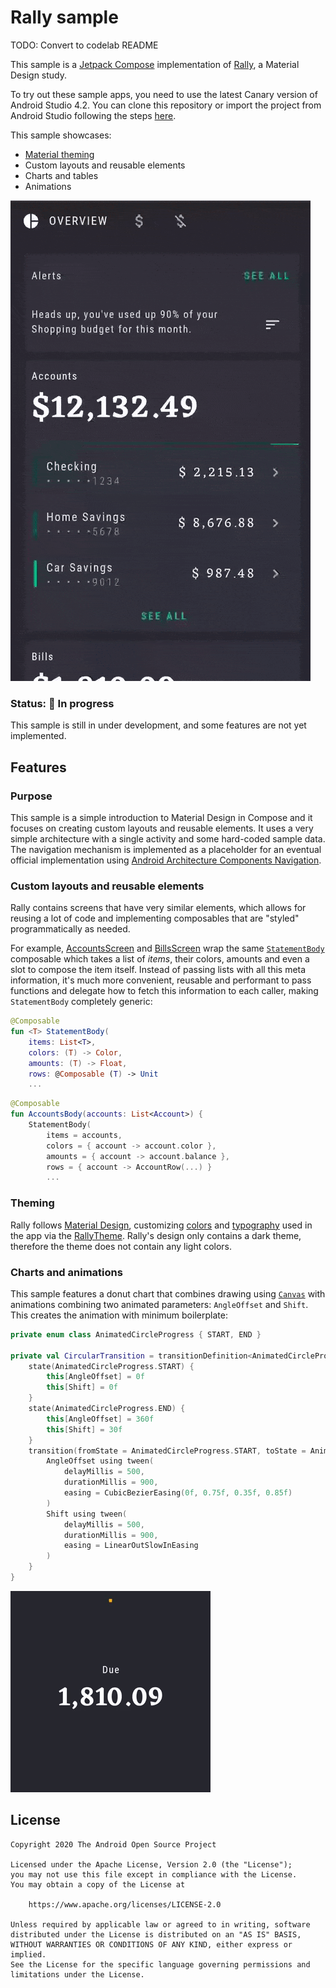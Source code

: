 # Rally sample

TODO: Convert to codelab README

This sample is a [Jetpack Compose][compose] implementation of [Rally][rally], a Material Design study.

To try out these sample apps, you need to use the latest Canary version of Android Studio 4.2.
You can clone this repository or import the
project from Android Studio following the steps
[here](https://developer.android.com/jetpack/compose/setup#sample).

This sample showcases:

* [Material theming][materialtheming]
* Custom layouts and reusable elements
* Charts and tables
* Animations

<img src="screenshots/rally.gif"/>

### Status: 🚧 In progress

This sample is still in under development, and some features are not yet implemented.

## Features

### Purpose
This sample is a simple introduction to Material Design in Compose and it focuses on creating custom layouts and reusable elements. It uses a very simple architecture with a single activity and some hard-coded sample data. The navigation mechanism is implemented as a placeholder for an eventual official implementation using [Android Architecture Components Navigation](https://developer.android.com/guide/navigation).

### Custom layouts and reusable elements
Rally contains screens that have very similar elements, which allows for reusing a lot of code and implementing composables that are "styled" programmatically as needed.

For example, [AccountsScreen](app/src/main/java/com/example/compose/rally/ui/accounts/AccountsScreen.kt) and [BillsScreen](app/src/main/java/com/example/compose/rally/ui/bills/BillsScreen.kt) wrap the same [`StatementBody`](app/src/main/java/com/example/compose/rally/ui/components/DetailsScreen.kt) composable which takes a list of _items_, their colors, amounts and even a slot to compose the item itself. Instead of passing lists with all this meta information, it's much more convenient, reusable and performant to pass functions and delegate how to fetch this information to each caller, making `StatementBody` completely generic:

```kotlin
@Composable
fun <T> StatementBody(
    items: List<T>,
    colors: (T) -> Color,
    amounts: (T) -> Float,
    rows: @Composable (T) -> Unit
    ...
```

```kotlin
@Composable
fun AccountsBody(accounts: List<Account>) {
    StatementBody(
        items = accounts,
        colors = { account -> account.color },
        amounts = { account -> account.balance },
        rows = { account -> AccountRow(...) }
        ...
```

### Theming
Rally follows [Material Design][materialtheming], customizing [colors](app/src/main/java/com/example/compose/rally/ui/theme/Color.kt) and [typography](app/src/main/java/com/example/compose/rally/ui/theme/RallyTheme.kt) used in the app via the [RallyTheme](app/src/main/java/com/example/compose/rally/ui/theme/RallyTheme.kt). Rally's design only contains a dark theme, therefore the theme does not contain any light colors.

### Charts and animations
This sample features a donut chart that combines drawing using [`Canvas`](https://developer.android.com/reference/kotlin/androidx/compose/ui/graphics/Canvas) with animations combining two animated parameters: `AngleOffset` and `Shift`. This creates the animation with minimum boilerplate:

```kotlin
private enum class AnimatedCircleProgress { START, END }

private val CircularTransition = transitionDefinition<AnimatedCircleProgress> {
    state(AnimatedCircleProgress.START) {
        this[AngleOffset] = 0f
        this[Shift] = 0f
    }
    state(AnimatedCircleProgress.END) {
        this[AngleOffset] = 360f
        this[Shift] = 30f
    }
    transition(fromState = AnimatedCircleProgress.START, toState = AnimatedCircleProgress.END) {
        AngleOffset using tween(
            delayMillis = 500,
            durationMillis = 900,
            easing = CubicBezierEasing(0f, 0.75f, 0.35f, 0.85f)
        )
        Shift using tween(
            delayMillis = 500,
            durationMillis = 900,
            easing = LinearOutSlowInEasing
        )
    }
}
```

<img src="screenshots/donut.gif"/>

## License
```
Copyright 2020 The Android Open Source Project

Licensed under the Apache License, Version 2.0 (the "License");
you may not use this file except in compliance with the License.
You may obtain a copy of the License at

    https://www.apache.org/licenses/LICENSE-2.0

Unless required by applicable law or agreed to in writing, software
distributed under the License is distributed on an "AS IS" BASIS,
WITHOUT WARRANTIES OR CONDITIONS OF ANY KIND, either express or implied.
See the License for the specific language governing permissions and
limitations under the License.
```

[compose]: https://developer.android.com/jetpack/compose
[rally]: https://material.io/design/material-studies/rally.html
[materialtheming]: https://material.io/design/material-theming/overview.html#material-theming
